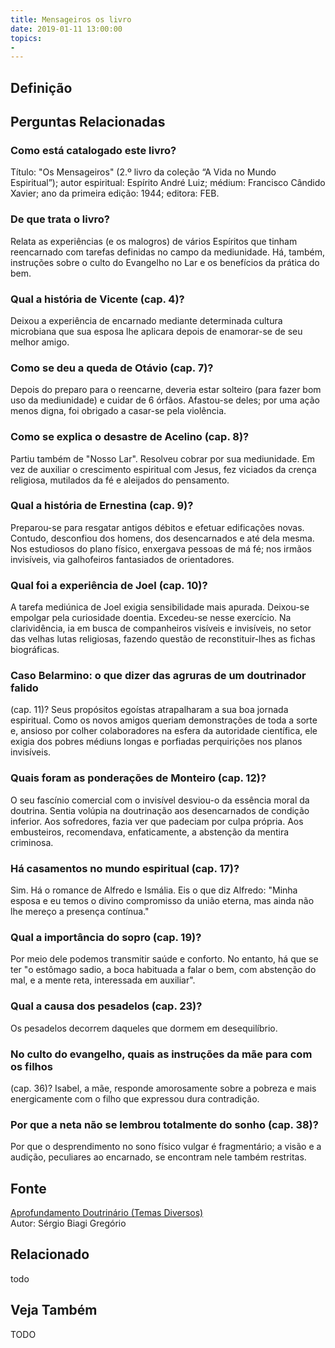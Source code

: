 ```yaml
---
title: Mensageiros os livro
date: 2019-01-11 13:00:00
topics: 
- 
---
```


## Definição


## Perguntas Relacionadas

### Como está catalogado este livro?
Título: "Os Mensageiros" (2.º livro da coleção “A Vida no Mundo
Espiritual”); autor espiritual: Espírito André Luiz; médium:
Francisco Cândido Xavier; ano da primeira edição: 1944; editora:
FEB.

### De que trata o livro?
Relata as experiências (e os malogros) de vários Espíritos que tinham
reencarnado com tarefas definidas no campo da mediunidade. Há, também,
instruções sobre o culto do Evangelho no Lar e os benefícios da prática
do bem.

### Qual a história de Vicente (cap. 4)?
Deixou a experiência de encarnado mediante determinada cultura
microbiana que sua esposa lhe aplicara depois de enamorar-se de seu
melhor amigo.

### Como se deu a queda de Otávio (cap. 7)?
Depois do preparo para o reencarne, deveria estar solteiro (para fazer
bom uso da mediunidade) e cuidar de 6 órfãos. Afastou-se deles; por uma
ação menos digna, foi obrigado a casar-se pela violência.

### Como se explica o desastre de Acelino (cap. 8)?
Partiu também de "Nosso Lar". Resolveu cobrar por sua mediunidade. Em
vez de auxiliar o crescimento espiritual com Jesus, fez viciados da
crença religiosa, mutilados da fé e aleijados do pensamento.

### Qual a história de Ernestina (cap. 9)?
Preparou-se para resgatar antigos débitos e efetuar edificações novas.
Contudo, desconfiou dos homens, dos desencarnados e até dela mesma. Nos
estudiosos do plano físico, enxergava pessoas de má fé; nos irmãos
invisíveis, via galhofeiros fantasiados de orientadores.

### Qual foi a experiência de Joel (cap. 10)?
A tarefa mediúnica de Joel exigia sensibilidade mais apurada. Deixou-se
empolgar pela curiosidade doentia. Excedeu-se nesse exercício. Na
clarividência, ia em busca de companheiros visíveis e invisíveis, no
setor das velhas lutas religiosas, fazendo questão de reconstituir-lhes
as fichas biográficas.

### Caso Belarmino: o que dizer das agruras de um doutrinador falido
(cap. 11)?
Seus propósitos egoístas atrapalharam a sua boa jornada espiritual. Como
os novos amigos queriam demonstrações de toda a sorte e, ansioso por
colher colaboradores na esfera da autoridade científica, ele exigia dos
pobres médiuns longas e porfiadas perquirições nos planos invisíveis.

### Quais foram as ponderações de Monteiro (cap. 12)?
O seu fascínio comercial com o invisível desviou-o da essência moral da
doutrina. Sentia volúpia na doutrinação aos desencarnados de condição
inferior. Aos sofredores, fazia ver que padeciam por culpa própria. Aos
embusteiros, recomendava, enfaticamente, a abstenção da mentira
criminosa.

### Há casamentos no mundo espiritual (cap. 17)?
Sim. Há o romance de Alfredo e Ismália. Eis o que diz Alfredo: "Minha
esposa e eu temos o divino compromisso da união eterna, mas ainda não
lhe mereço a presença contínua."

### Qual a importância do sopro (cap. 19)?
Por meio dele podemos transmitir saúde e conforto. No entanto, há que se
ter "o estômago sadio, a boca habituada a falar o bem, com abstenção do
mal, e a mente reta, interessada em auxiliar".

### Qual a causa dos pesadelos (cap. 23)?
Os pesadelos decorrem daqueles que dormem em desequilíbrio.

### No culto do evangelho, quais as instruções da mãe para com os filhos
(cap. 36)?
Isabel, a mãe, responde amorosamente sobre a pobreza e mais
energicamente com o filho que expressou dura contradição.

### Por que a neta não se lembrou totalmente do sonho (cap. 38)?
Por que o desprendimento no sono físico vulgar é fragmentário; a visão e
a audição, peculiares ao encarnado, se encontram nele também restritas.


## Fonte
[Aprofundamento Doutrinário (Temas Diversos)](https://sites.google.com/view/aprofundamentodoutrinario/mensageiros-os-livro)  
Autor: Sérgio Biagi Gregório



## Relacionado
todo

## Veja Também
TODO


